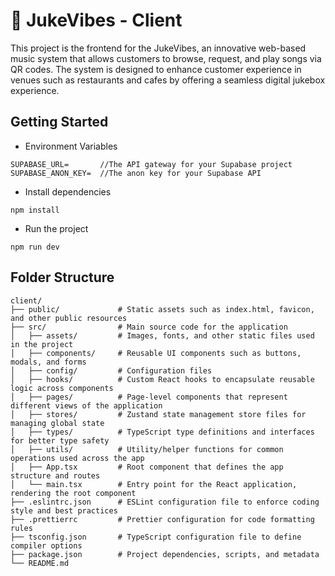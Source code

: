 # 🎵 JukeVibes - Client

This project is the frontend for the JukeVibes, an innovative web-based music system that allows customers to browse, request, and play songs via QR codes. The system is designed to enhance customer experience in venues such as restaurants and cafes by offering a seamless digital jukebox experience.

## Getting Started

- Environment Variables

```
SUPABASE_URL=       //The API gateway for your Supabase project
SUPABASE_ANON_KEY=  //The anon key for your Supabase API
```

- Install dependencies

```
npm install
```

- Run the project

```
npm run dev
```

## Folder Structure

```
client/
├── public/             # Static assets such as index.html, favicon, and other public resources
├── src/                # Main source code for the application
│   ├── assets/         # Images, fonts, and other static files used in the project
│   ├── components/     # Reusable UI components such as buttons, modals, and forms
│   ├── config/         # Configuration files
│   ├── hooks/          # Custom React hooks to encapsulate reusable logic across components
│   ├── pages/          # Page-level components that represent different views of the application
│   ├── stores/         # Zustand state management store files for managing global state
│   ├── types/          # TypeScript type definitions and interfaces for better type safety
│   ├── utils/          # Utility/helper functions for common operations used across the app
│   ├── App.tsx         # Root component that defines the app structure and routes
│   └── main.tsx        # Entry point for the React application, rendering the root component
├── .eslintrc.json      # ESLint configuration file to enforce coding style and best practices
├── .prettierrc         # Prettier configuration for code formatting rules
├── tsconfig.json       # TypeScript configuration file to define compiler options
├── package.json        # Project dependencies, scripts, and metadata
└── README.md
```
